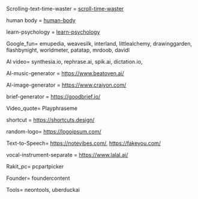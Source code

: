 Scrolling-text-time-waster = [scroll-time-waster](https://patorjk.com/misc/scrollingtext/timewaster.php)

human body = [human-body](https://smart.servier.com/)

learn-psychology = [learn-psychology](https://nobaproject.com/)

Google_fun= emupedia, weavesilk, interland, littlealchemy, drawinggarden, flashbynight, worldmeter, patatap, mrdoob, davidl

AI video= synthesia.io, rephrase.ai, spik.ai, dictation.io,

AI-music-generator = https://www.beatoven.ai/

AI-image-generator = https://www.craiyon.com/

brief-generator = https://goodbrief.io/

Video_quote= Playphraseme

shortcut = https://shortcuts.design/

random-logo= https://logoipsum.com/

Text-to-Speech= https://notevibes.com/, https://fakeyou.com/

vocal-instrument-separate = https://www.lalal.ai/

Rakit_pc= pcpartpicker

Founder= foundercontent

Tools= neontools, uberduckai

